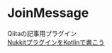 # JoinMessage  
Qiitaの記事用プラグイン  
[NukkitプラグインをKotlinで書こう](https://qiita.com/BitterPeaceV/items/1f7603ff9f85d375d20b)
